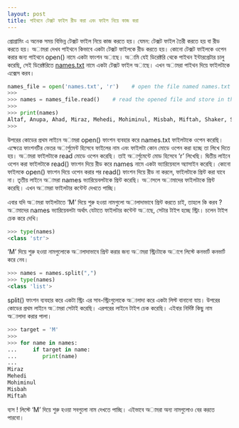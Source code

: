 ```yaml
---
layout: post
title: পাইথনে টেক্সট ফাইল রীড করা এবং ফাইল নিয়ে কাজ করা
---
```

প্রোগ্রামিং এ অনেক সময় বিভিন্ন টেক্সট ফাইল নিয়ে কাজ করতে হয়। যেমন: টেক্সট ফাইল তৈরী করতে হয় বা রীড করতে হয়। অামরা দেখব পাইথনে কিভাবে একটা টেক্সট ফাইলকে রীড করতে হয়। কোনো টেক্সট ফাইলকে ওপেন করার জন্য পাইথনে open() নামে একটা ফাংশন অাছে। অামি যেই ডিরেক্টরি থেকে পাইথন ইন্টারপ্রেটার চালু করেছি, সেই ডিরেক্টরিতে [names.txt](https://gist.github.com/Mehedi61/f4823ae3b7349a200d307fb42b013ede) নামে একটা টেক্সট ফাইল অাছে। এখন অামরা পাইথন দিয়ে ফাইলটাকে এক্সেস করব।
```python
names_file = open('names.txt', 'r')    # open the file named names.txt
>>>
>>> names = names_file.read()    # read the opened file and store in the names variable
>>>
>>> print(names)
Altaf, Anupa, Ahad, Miraz, Mehedi, Mohiminul, Misbah, Miftah, Shaker, Shakil, Salahuddin, Shihab, Israt, Nahid, Tania, Tarin, Taslib, Toheid, Shajid, Fahad, Faysal, Porimol, Sreekantha
>>>
```  

উপরের কোডের প্রথম লাইনে অামরা open() ফাংশন ব্যবহার করে names.txt ফাইলটাকে ওপেন করেছি। এক্ষেত্রে ফাংশনটির ভেতর অার্গুমেন্ট হিসেবে ফাইলের নাম এবং ফাইলটা কোন মোডে ওপেন করা হচ্ছে তা লিখে দিতে হয়। অামরা ফাইলটাকে read মোডে ওপেন করেছি। তাই অার্গুমেন্টে মোড হিসেবে ‘r’ লিখেছি। দ্বিতীয় লাইনে ওপেন করা ফাইলটাকে read() ফাংশন দিয়ে রীড করে names নামে একটা ভ্যারিয়েবলে অ্যাসাইন করেছি। কোনো ফাইলকে open() ফাংশন দিয়ে ওপেন করার পর read() ফাংশন দিয়ে রীড না করলে, ফাইলটাকে প্রিন্ট করা যাবে না। তৃতীয় লাইনে অামরা names ভ্যারিয়েবলটাকে প্রিন্ট করেছি।  অাসলে অামাদের ফাইলটাকে প্রিন্ট করেছি। এখন অামরা ফাইলটার কন্টেন্ট দেখতে পাচ্ছি।  
  
এবার যদি অামরা ফাইলটাতে ‘M’ দিয়ে শুরু হওয়া নামগুলো অালাদাভাবে প্রিন্ট করতে চাই, তাহলে কি করব ?  
অামাদের names ভ্যারিয়েবলটা অর্থাৎ যেটাতে ফাইলটার কন্টেন্ট অাছে, সেটার টাইপ হচ্ছে স্ট্রিং। চলেন টাইপ চেক করে দেখি।  
```python
>>> type(names)
<class 'str'>
```  

‘M’ দিয়ে শুরু হওয়া নামগুলোকে অালাদাভাবে প্রিন্ট করার জন্য অামরা স্ট্রিংটাকে অাগে লিস্টে কনভার্ট কনভার্ট করে নেব।  
```python
>>> names = names.split(",")
>>> type(names)
<class 'list'>
```  
  
split() ফাংশন ব্যবহার করে একটা স্ট্রিং এর সাব-স্ট্রিংগুলোকে অালাদা করে একটা লিস্ট বানানো যায়। উপরের কোডের প্রথম লাইনে অামরা সেটাই করেছি। এরপরের লাইনে টাইপ চেক করেছি। এইবার নির্দিষ্ট কিছু নাম অালাদা করার পালা।  
```python
>>> target = 'M'
>>>
>>> for name in names:
...     if target in name:
...        print(name)
...
Miraz
Mehedi
Mohiminul
Misbah
Miftah
```  
  
ব্যস ! লিস্টে ‘M’ দিয়ে শুরু হওয়া সবগুলো নাম দেখতে পাচ্ছি। এইভাবে অামরা অন্য নামগুলোও বের করতে পারবো।
